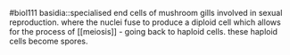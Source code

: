 #biol111 
basidia::specialised end cells of mushroom gills involved in sexual reproduction. where the nuclei fuse to produce a diploid cell which allows for the process of [[meiosis]] - going back to haploid cells. these haploid cells become spores.